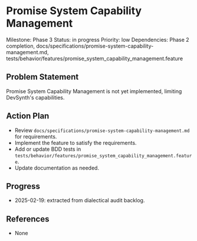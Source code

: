# Promise System Capability Management
Milestone: Phase 3
Status: in progress
Priority: low
Dependencies: Phase 2 completion, docs/specifications/promise-system-capability-management.md, tests/behavior/features/promise_system_capability_management.feature

## Problem Statement
Promise System Capability Management is not yet implemented, limiting DevSynth's capabilities.


## Action Plan
- Review `docs/specifications/promise-system-capability-management.md` for requirements.
- Implement the feature to satisfy the requirements.
- Add or update BDD tests in `tests/behavior/features/promise_system_capability_management.feature`.
- Update documentation as needed.

## Progress
- 2025-02-19: extracted from dialectical audit backlog.

## References
- None
